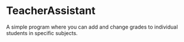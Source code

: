 # TeacherAssistant
A simple program where you can add and change grades to individual students in specific subjects.
